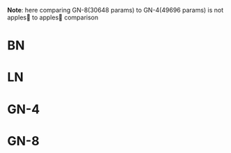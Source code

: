 **Note**:
    here comparing GN-8(30648 params) to GN-4(49696 params) is not apples🍎 to apples🍎 comparison

# BN

# LN

# GN-4

# GN-8